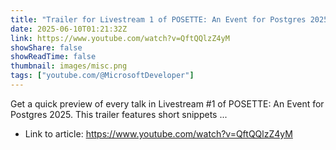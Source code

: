 ```yaml
---
title: "Trailer for Livestream 1 of POSETTE: An Event for Postgres 2025"
date: 2025-06-10T01:21:32Z
link: https://www.youtube.com/watch?v=QftQQlzZ4yM
showShare: false
showReadTime: false
thumbnail: images/misc.png
tags: ["youtube.com/@MicrosoftDeveloper"]
---
```

Get a quick preview of every talk in Livestream #1 of POSETTE: An Event for Postgres 2025. This trailer features short snippets ...

- Link to article: https://www.youtube.com/watch?v=QftQQlzZ4yM